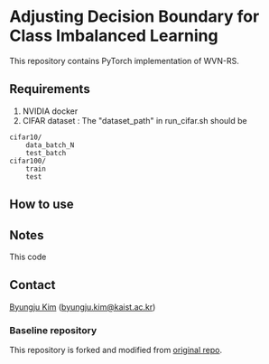 # Adjusting Decision Boundary for Class Imbalanced Learning
This repository contains PyTorch implementation of WVN-RS.


## Requirements
1. NVIDIA docker
2. CIFAR dataset : The "dataset_path" in run_cifar.sh should be
```
cifar10/
    data_batch_N
    test_batch
cifar100/
    train
    test
```


## How to use

## Notes
This code

## Contact
[Byungju Kim](https://feidfoe.github.io/) (byungju.kim@kaist.ac.kr)

### Baseline repository
This repository is forked and modified from [original repo](https://github.com/bearpaw/pytorch-classification).



